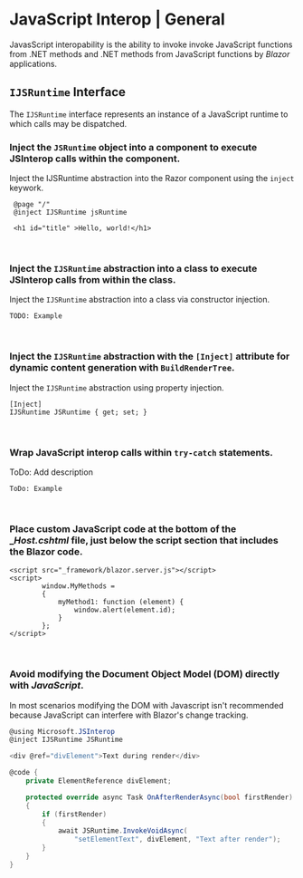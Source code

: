 # JavaScript Interop | General

JavasScript interopability is the ability to invoke invoke JavaScript functions from .NET methods and .NET methods from JavaScript functions by _Blazor_ applications.
<br>


## `IJSRuntime` Interface

The `IJSRuntime` interface represents an instance of a JavaScript runtime to which calls may be dispatched.
<br>


### Inject the `JSRuntime` object into a component to execute JSInterop calls within the component.

Inject the IJSRuntime abstraction into the Razor component using the `inject` keywork.

```
 @page "/"
 @inject IJSRuntime jsRuntime

 <h1 id="title" >Hello, world!</h1>
```
<br>


### Inject the `IJSRuntime` abstraction into a class to execute JSInterop calls from within the class.

Inject the `IJSRuntime` abstraction into a class via constructor injection.

```
TODO: Example
```
<br>


### Inject the `IJSRuntime` abstraction with the `[Inject]` attribute for dynamic content generation with `BuildRenderTree`.

Inject the `IJSRuntime` abstraction using property injection.

```
[Inject]
IJSRuntime JSRuntime { get; set; }
```
<br>


### Wrap JavaScript interop calls within `try-catch` statements.

ToDo: Add description

```
ToDo: Example
```
<br>


### Place custom JavaScript code at the bottom of the __Host.cshtml_ file, just below the script section that includes the Blazor code.

```
<script src="_framework/blazor.server.js"></script>
<script>
        window.MyMethods =
        {
            myMethod1: function (element) {
                window.alert(element.id);
            }
        };
</script>
```
<br>


### Avoid modifying the Document Object Model (DOM) directly with _JavaScript_.

In most scenarios modifying the DOM with Javascript isn't recommended because JavaScript can interfere with Blazor's change tracking.

```csharp
@using Microsoft.JSInterop
@inject IJSRuntime JSRuntime

<div @ref="divElement">Text during render</div>

@code {
    private ElementReference divElement;

    protected override async Task OnAfterRenderAsync(bool firstRender)
    {
        if (firstRender)
        {
            await JSRuntime.InvokeVoidAsync(
                "setElementText", divElement, "Text after render");
        }
    }
}
```
<br>